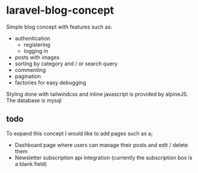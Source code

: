 # laravel-blog-concept
Simple blog concept with features such as:
* authentication 
  * registering
  * logging in
* posts with images
* sorting by category and / or search query
* commenting
* pagination
* factories for easy debugging

Styling done with tailwindcss and inline javascript is provided by alpineJS.
The database is mysql

## todo
To expand this concept I would like to add pages such as a;
* Dashboard page where users can manage their posts and edit / delete them
* Newsletter subscription api integration (currently the subscription box is a blank field)
